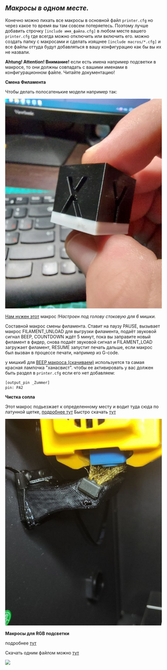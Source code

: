 *<h2>Макросы в одном месте.</h2>*

Конечно можно пихать все макросы в основной файл `printer.cfg` но через какое то время вы там совсем потеряетесь. Поэтому лучше добавить строчку `[include имя_файла.cfg]` в любом месте вашего `printer.cfg` где всегда можно отключить или включить его. можно создать папку с макросами и сделать изящнее `[include macros/*.cfg]` и все файлы оттуда будут добавляться в вашу конфигурацию как бы вы их не назвали.

**Ahtung! Attention! Внимание!**
если есть имена например подсветки в макросе, то они должны совпадать с вашими именами в конфигурационном файле. Читайте документацию!

**Смена Филамента**

Чтобы делать полосатенькие модели например так:

![](filament_change.jpg)

[Нам  нужен этот](filament.cfg) макрос *!Настроен под голову стоковую для 6 мишки.*

Составной макрос смены филамента. Ставит на паузу PAUSE, вызывает макрос FILAMENT_UNLOAD для выгрузки филамента, подаёт звуковой сигнал BEEP, COUNTDOWN ждёт 5 минут, пока вы заправите новый филамент в фидер, снова подаёт звуковой сигнал и FILAMENT_LOAD загружает филамент, RESUME запустит печать дальше, если макрос был вызван в процессе печати, например из G-code.

у мишки6 для   [BEEP макроса (скачиваем)](beep.cfg) используется та самая красная лампочка "ханасвист". чтобы ее активировать у вас должен быть раздел в `printer.cfg` если его нет добавляем:
```gcode
[output_pin _Zummer] 
pin: PA2 
```


**Чистка сопла** 

Этот макрос подьезжает к определенному месту и водит туда сюда по латунной щетке, [подробнее тут](../clean_nozle/readme.md) Быстро скачать [тут](clean.cfg)

![](../clean_nozle/assembl.jpg)

**Макросы для RGB подсветки**

подробнее [тут](../led_rgb/readme.md)

Скачать одним файлом можно [тут](led.cfg)


![](../led_rgb/party.gif) 


